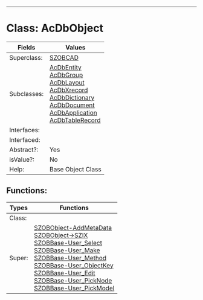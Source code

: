 ---------

# Class:	AcDbObject

| Fields | Values |
| --------- | --------- |
| Superclass: | [SZOBCAD](SZOBCAD.html) |
| Subclasses: | [AcDbEntity](AcDbEntity.html) <br> [AcDbGroup](AcDbGroup.html) <br> [AcDbLayout](AcDbLayout.html) <br> [AcDbXrecord](AcDbXrecord.html) <br> [AcDbDictionary](AcDbDictionary.html) <br> [AcDbDocument](AcDbDocument.html) <br> [AcDbApplication](AcDbApplication.html) <br> [AcDbTableRecord](AcDbTableRecord.html) |
| Interfaces: |  |
| Interfaced: |  |
| Abstract?: | Yes |
| isValue?: | No |
| Help: | Base Object Class |


## Functions:

| Types | Functions |
| --------- | --------- |
| Class: |  |
| Super: | [SZOBObject-AddMetaData](SZOBObject.html) <br> [SZOBObject->SZIX](SZOBObject.html) <br> [SZOBBase-User_Select](SZOBBase.html) <br> [SZOBBase-User_Make](SZOBBase.html) <br> [SZOBBase-User_Method](SZOBBase.html) <br> [SZOBBase-User_ObjectKey](SZOBBase.html) <br> [SZOBBase-User_Edit](SZOBBase.html) <br> [SZOBBase-User_PickNode](SZOBBase.html) <br> [SZOBBase-User_PickModel](SZOBBase.html) |


